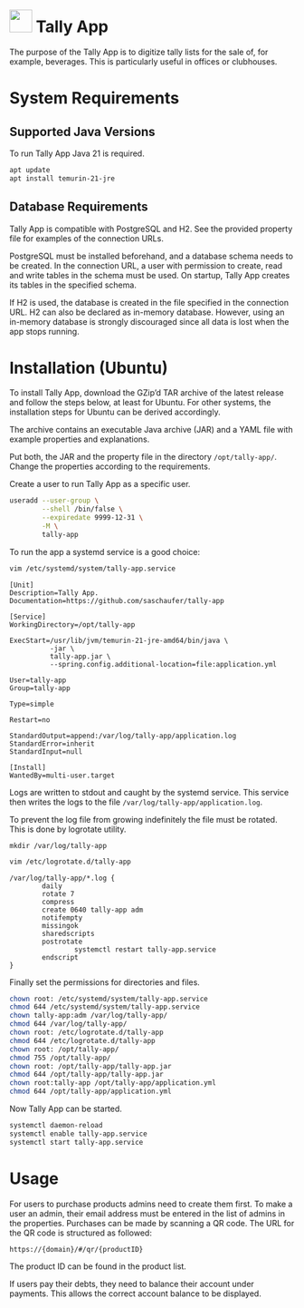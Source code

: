 # <img src="./frontend/src/favicon.ico" width="40" height="40"> Tally App

The purpose of the Tally App is to digitize tally lists for the sale of, for example, beverages.
This is particularly useful in offices or clubhouses.

# System Requirements

## Supported Java Versions

To run Tally App Java 21 is required.

```bash
apt update
apt install temurin-21-jre
```

## Database Requirements

Tally App is compatible with PostgreSQL and H2.
See the provided property file for examples of the connection URLs.

PostgreSQL must be installed beforehand, and a database schema needs to be created.
In the connection URL, a user with permission to create, read and write tables in the schema must be used.
On startup, Tally App creates its tables in the specified schema.

If H2 is used, the database is created in the file specified in the connection URL.
H2 can also be declared as in-memory database.
However, using an in-memory database is strongly discouraged since all data is lost when the app stops running.

# Installation (Ubuntu)

To install Tally App, download the GZip’d TAR archive of the latest release and follow the steps below, at least for
Ubuntu.
For other systems, the installation steps for Ubuntu can be derived accordingly.

The archive contains an executable Java archive (JAR) and a YAML file with example properties and explanations.

Put both, the JAR and the property file in the directory `/opt/tally-app/`.
Change the properties according to the requirements.

Create a user to run Tally App as a specific user.

```bash
useradd --user-group \
        --shell /bin/false \
        --expiredate 9999-12-31 \
        -M \
        tally-app
```

To run the app a systemd service is a good choice:

```bash
vim /etc/systemd/system/tally-app.service
```

```text
[Unit]
Description=Tally App.
Documentation=https://github.com/saschaufer/tally-app

[Service]
WorkingDirectory=/opt/tally-app

ExecStart=/usr/lib/jvm/temurin-21-jre-amd64/bin/java \
          -jar \
          tally-app.jar \
          --spring.config.additional-location=file:application.yml

User=tally-app
Group=tally-app

Type=simple

Restart=no

StandardOutput=append:/var/log/tally-app/application.log
StandardError=inherit
StandardInput=null

[Install]
WantedBy=multi-user.target
```

Logs are written to stdout and caught by the systemd service.
This service then writes the logs to the file `/var/log/tally-app/application.log`.

To prevent the log file from growing indefinitely the file must be rotated.
This is done by logrotate utility.

```
mkdir /var/log/tally-app
```

```bash
vim /etc/logrotate.d/tally-app
```

```text
/var/log/tally-app/*.log {
        daily
        rotate 7
        compress
        create 0640 tally-app adm
        notifempty
        missingok
        sharedscripts
        postrotate
                systemctl restart tally-app.service
        endscript
}
```

Finally set the permissions for directories and files.

```bash
chown root: /etc/systemd/system/tally-app.service
chmod 644 /etc/systemd/system/tally-app.service
chown tally-app:adm /var/log/tally-app/
chmod 644 /var/log/tally-app/
chown root: /etc/logrotate.d/tally-app
chmod 644 /etc/logrotate.d/tally-app
chown root: /opt/tally-app/
chmod 755 /opt/tally-app/
chown root: /opt/tally-app/tally-app.jar
chmod 644 /opt/tally-app/tally-app.jar
chown root:tally-app /opt/tally-app/application.yml
chmod 644 /opt/tally-app/application.yml
```

Now Tally App can be started.

```bash
systemctl daemon-reload
systemctl enable tally-app.service
systemctl start tally-app.service
```

# Usage

For users to purchase products admins need to create them first.
To make a user an admin, their email address must be entered in the list of admins in the properties.
Purchases can be made by scanning a QR code.
The URL for the QR code is structured as followed:

```
https://{domain}/#/qr/{productID}
```

The product ID can be found in the product list.

If users pay their debts, they need to balance their account under payments.
This allows the correct account balance to be displayed.
